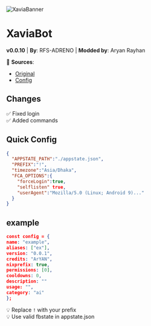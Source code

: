 ![XaviaBanner](https://i.ibb.co/K0ZSt89/XaviaFCB.png)

# XaviaBot  
**v0.0.10** | **By**: RFS-ADRENO | **Modded by**: Aryan Rayhan

🔗 **Sources**:  
- [Original](https://github.com/XaviaTeam/XaviaBot)  
- [Config](https://github.com/aryannix/Xaviabot/blob/main/config/config.main.json)  

## Changes  
✅ Fixed login  
✅ Added commands  

## Quick Config  
```json
{
  "APPSTATE_PATH":"./appstate.json",
  "PREFIX":"!",
  "timezone":"Asia/Dhaka",
  "FCA_OPTIONS":{
    "forceLogin":true,
    "selflisten" true,
    "userAgent":"Mozilla/5.0 (Linux; Android 9)..."
  }
}
```



## example

```json
const config = {
name: "example",
aliases: ["ex"],
version: "0.0.1",
credits: "ArYAN",
nixprefix: true,
permissions: [0],
cooldowns: 0,
description: ""
usage: "",
category: "ai"
};
```

💡 Replace `!` with your prefix  
💡 Use valid fbstate in appstate.json 
